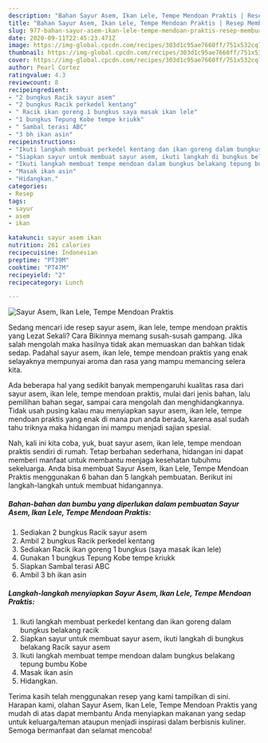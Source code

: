 ```yaml
---
description: "Bahan Sayur Asem, Ikan Lele, Tempe Mendoan Praktis | Resep Membuat Sayur Asem, Ikan Lele, Tempe Mendoan Praktis Yang Bikin Ngiler"
title: "Bahan Sayur Asem, Ikan Lele, Tempe Mendoan Praktis | Resep Membuat Sayur Asem, Ikan Lele, Tempe Mendoan Praktis Yang Bikin Ngiler"
slug: 977-bahan-sayur-asem-ikan-lele-tempe-mendoan-praktis-resep-membuat-sayur-asem-ikan-lele-tempe-mendoan-praktis-yang-bikin-ngiler
date: 2020-09-11T22:45:23.471Z
image: https://img-global.cpcdn.com/recipes/303d1c95ae7660ff/751x532cq70/sayur-asem-ikan-lele-tempe-mendoan-praktis-foto-resep-utama.jpg
thumbnail: https://img-global.cpcdn.com/recipes/303d1c95ae7660ff/751x532cq70/sayur-asem-ikan-lele-tempe-mendoan-praktis-foto-resep-utama.jpg
cover: https://img-global.cpcdn.com/recipes/303d1c95ae7660ff/751x532cq70/sayur-asem-ikan-lele-tempe-mendoan-praktis-foto-resep-utama.jpg
author: Pearl Cortez
ratingvalue: 4.3
reviewcount: 8
recipeingredient:
- "2 bungkus Racik sayur asem"
- "2 bungkus Racik perkedel kentang"
- " Racik ikan goreng 1 bungkus saya masak ikan lele"
- "1 bungkus Tepung Kobe tempe kriukk"
- " Sambal terasi ABC"
- "3 bh ikan asin"
recipeinstructions:
- "Ikuti langkah membuat perkedel kentang dan ikan goreng dalam bungkus belakang racik"
- "Siapkan sayur untuk membuat sayur asem, ikuti langkah di bungkus belakang Racik sayur asem"
- "Ikuti langkah membuat tempe mendoan dalam bungkus belakang tepung bumbu Kobe"
- "Masak ikan asin"
- "Hidangkan."
categories:
- Resep
tags:
- sayur
- asem
- ikan

katakunci: sayur asem ikan 
nutrition: 261 calories
recipecuisine: Indonesian
preptime: "PT39M"
cooktime: "PT47M"
recipeyield: "2"
recipecategory: Lunch

---
```



![Sayur Asem, Ikan Lele, Tempe Mendoan Praktis](https://img-global.cpcdn.com/recipes/303d1c95ae7660ff/751x532cq70/sayur-asem-ikan-lele-tempe-mendoan-praktis-foto-resep-utama.jpg)

Sedang mencari ide resep sayur asem, ikan lele, tempe mendoan praktis yang Lezat Sekali? Cara Bikinnya memang susah-susah gampang. Jika salah mengolah maka hasilnya tidak akan memuaskan dan bahkan tidak sedap. Padahal sayur asem, ikan lele, tempe mendoan praktis yang enak selayaknya mempunyai aroma dan rasa yang mampu memancing selera kita.

Ada beberapa hal yang sedikit banyak mempengaruhi kualitas rasa dari sayur asem, ikan lele, tempe mendoan praktis, mulai dari jenis bahan, lalu pemilihan bahan segar, sampai cara mengolah dan menghidangkannya. Tidak usah pusing kalau mau menyiapkan sayur asem, ikan lele, tempe mendoan praktis yang enak di mana pun anda berada, karena asal sudah tahu triknya maka hidangan ini mampu menjadi sajian spesial.




Nah, kali ini kita coba, yuk, buat sayur asem, ikan lele, tempe mendoan praktis sendiri di rumah. Tetap berbahan sederhana, hidangan ini dapat memberi manfaat untuk membantu menjaga kesehatan tubuhmu sekeluarga. Anda bisa membuat Sayur Asem, Ikan Lele, Tempe Mendoan Praktis menggunakan 6 bahan dan 5 langkah pembuatan. Berikut ini langkah-langkah untuk membuat hidangannya.

<!--inarticleads1-->

##### Bahan-bahan dan bumbu yang diperlukan dalam pembuatan Sayur Asem, Ikan Lele, Tempe Mendoan Praktis:

1. Sediakan 2 bungkus Racik sayur asem
1. Ambil 2 bungkus Racik perkedel kentang
1. Sediakan  Racik ikan goreng 1 bungkus (saya masak ikan lele)
1. Gunakan 1 bungkus Tepung Kobe tempe kriukk
1. Siapkan  Sambal terasi ABC
1. Ambil 3 bh ikan asin




<!--inarticleads2-->

##### Langkah-langkah menyiapkan Sayur Asem, Ikan Lele, Tempe Mendoan Praktis:

1. Ikuti langkah membuat perkedel kentang dan ikan goreng dalam bungkus belakang racik
1. Siapkan sayur untuk membuat sayur asem, ikuti langkah di bungkus belakang Racik sayur asem
1. Ikuti langkah membuat tempe mendoan dalam bungkus belakang tepung bumbu Kobe
1. Masak ikan asin
1. Hidangkan.




Terima kasih telah menggunakan resep yang kami tampilkan di sini. Harapan kami, olahan Sayur Asem, Ikan Lele, Tempe Mendoan Praktis yang mudah di atas dapat membantu Anda menyiapkan makanan yang sedap untuk keluarga/teman ataupun menjadi inspirasi dalam berbisnis kuliner. Semoga bermanfaat dan selamat mencoba!
